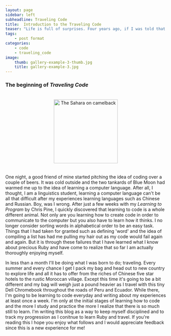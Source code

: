 ```yaml
---
layout: page
sidebar: left
subheadline: Traveling Code
title:  Introduction to the Traveling Code
teaser: "Life is full of surprises. Four years ago, if I was told that one day I would be writing a travel blog about coding, I would have laughed. Four years ago I was herding cows in the Atlas mountains in Morocco, living with the Berber people in a tiny village that didn't have running water, let alone internet or computers. Even up to a couple of months ago I hadn't the slightest idea of what coding entailed or what Ruby even was..."
tags:
    - post format
categories:
    - code
    - traveling_code
image:
    thumb: gallery-example-3-thumb.jpg
    title: gallery-example-3.jpg
---
```



### The beginning of _Traveling Code_

<div id="container">
<center><img src="http://i.imgur.com/afjR3yl.jpg" alt="The Sahara on camelback" height="200" width="200" style="margin:20px 20px">
</center>
</div>


One night, a good friend of mine started pitching the idea of coding over a couple of beers. It was cold outside and the two tankards of Blue Moon had warmed me up to the idea of learning a computer language. After all, I thought, I am a linguistics student, learning a computer language can't be all that difficult after my experiences learning languages such as Chinese and Russian. Boy, was I wrong. <!--more-->
After just a few weeks with my _Learning to Program_ by Chris Pine, I quickly discovered that learning to code is a whole different animal. Not only are you learning how to create code in order to communicate to the computer but you also have to learn how it thinks. I no longer consider sorting words in alphabetical order to be an easy task. Things that I had taken for granted such as defining 'word' and the idea of compiling a list has had me pulling my hair out as my code would fail again and again. But it is through these failures that I have learned what I know about precious Ruby and have come to realize that so far I am actually thoroughly enjoying myself.


In less than a month I'll be doing what I was born to do; traveling. Every summer and every chance I get I pack my bag and head out to new country to explore life and all it has to offer from the riches of Chinese five star hotels to the rustic Moroccan village. Except this time it's going to be a bit different and my bag will weigh just a pound heavier as I travel with this tiny Dell Chromebook throughout the roads of Peru and Ecuador. While there, I'm going to be learning to code everyday and writing about my experiences at least once a week. I'm only at the initial stages of learning how to code and the more I study and practice the more I realize that there is so much still to learn. I'm writing this blog as a way to keep myself disciplined and to track my progression as I conitnue to learn Ruby and travel. If you're reading this I hope you enjoy what follows and I would appreciate feedback since this is a new experience for me!